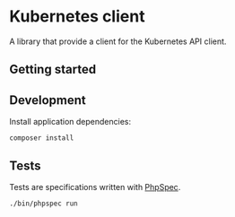 # Kubernetes client

A library that provide a client for the Kubernetes API client.

## Getting started



## Development

Install application dependencies:

```
composer install
```

## Tests

Tests are specifications written with [PhpSpec](http://github.com/phpspec/phpspec).

```
./bin/phpspec run
```
